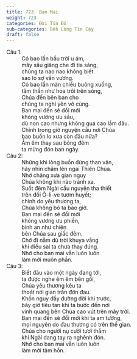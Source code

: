```yaml
---
title: 723. Ban Mai
weight: 723
categories: Đời Tín Đồ
sub-categories: Bền Lòng Tin Cậy
draft: false
---
```

<dl><dt>Câu 1:</dt><dd data-verse="1">Có bao lần bầu trời u ám, <br/>mây sầu giăng che đi tia sáng, <br/>chúng ta nao nao không biết <br/>sao lo sợ vấn vương. <br/>Có bao lần màn chiều buông xuống, <br/>tâm thần như hoa trôi trên sóng, <br/>Chúa đến bên ban cho <br/>chúng ta nghỉ yên vô cùng. <br/>Ban mai đến sẽ đổi mới <br/>không vương ưu sầu, <br/>dù non cao nhưng không quá cao lắm đâu. <br/>Chính trong giờ nguyện cầu nơi Chúa <br/>bao buồn lo xưa còn đâu nữa? <br/>Ấm êm thay sau bóng đêm <br/>ta mừng đón ban ngày. </dd><dt>Câu 2:</dt><dd data-verse="2">Những khi lòng buồn đừng than vãn, <br/>hãy nhìn chăm lên ngai Thiên Chúa. <br/>Nhớ chăng xưa gian nguy <br/>Chúa không khi nào tránh xa. <br/>Suốt đêm Ngài cầu nguyện tha thiết <br/>trên đồi Ô-li-ve tươm huyết; <br/>chính do yêu thương ta, <br/>Chúa không bỏ ta bao giờ. <br/>Ban mai đến sẽ đổi mới <br/>không vương ưu phiền, <br/>bình an như chiên <br/>bên Chúa sau giấc đêm. <br/>Chớ đi nằm dù trời khuya vắng <br/>khi điều sai ta chưa thay đúng. <br/>Nhớ cho ban mai vẫn luôn luôn <br/>làm mới muôn phần. </dd><dt>Câu 3:</dt><dd data-verse="3">Biết đâu vào một ngày đang tới, <br/>ta được nghe êm êm bên gối, <br/>Chúa yêu thương kêu ta <br/>thoát nơi gian trần đớn đau. <br/>Khốn nguy đầy đường đời khi trước, <br/>bây giờ tiêu tan khi ta bước đến nơi <br/>vinh quang bên Chúa cao vút trên mây trời. <br/>Ban mai đến sẽ đổi mới khi ta am tường, <br/>mọi nguyên do đau thương có trên thế gian. <br/>Chúa cho người nụ cười tươi thắm <br/>khi Ngài dang tay ra nghênh đón. <br/>Nhớ cho ban mai vẫn luôn luôn <br/>làm mới tâm hồn. </dd></dl>